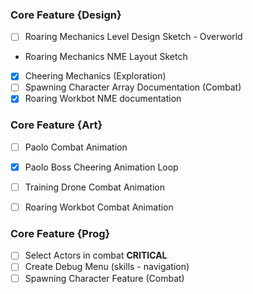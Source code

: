 ### Core Feature {Design}

- [ ] Roaring Mechanics Level Design Sketch - Overworld
- Roaring Mechanics NME Layout Sketch
- [x] Cheering Mechanics (Exploration) 
- [ ] Spawning Character Array Documentation (Combat)
- [x] Roaring Workbot NME documentation

### Core Feature {Art}

- [ ] Paolo Combat Animation  
- [x] Paolo Boss Cheering Animation Loop
- [ ] Training Drone Combat Animation
- [ ] Roaring Workbot Combat Animation


### Core Feature {Prog}


- [ ] Select Actors in combat **CRITICAL**
- [ ] Create Debug Menu (skills - navigation)
- [ ] Spawning Character Feature (Combat) 